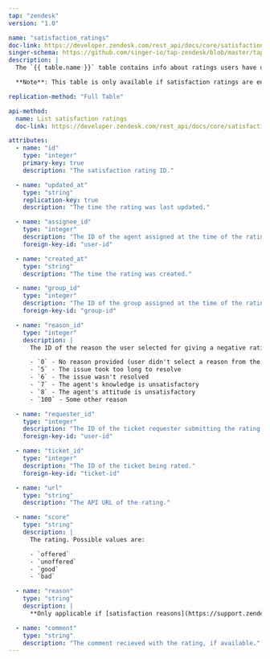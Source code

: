 ```yaml
---
tap: "zendesk"
version: "1.0"

name: "satisfaction_ratings"
doc-link: https://developer.zendesk.com/rest_api/docs/core/satisfaction_ratings
singer-schema: https://github.com/singer-io/tap-zendesk/blob/master/tap_zendesk/schemas/satisfaction_ratings.json
description: |
  The `{{ table.name }}` table contains info about ratings users have offered on support tickets. 

  **Note**: This table is only available if satisfaction ratings are enabled in your {{ integration.display_name }} account.

replication-method: "Full Table"

api-method:
  name: List satisfaction ratings
  doc-link: https://developer.zendesk.com/rest_api/docs/core/satisfaction_ratings#list-satisfaction-ratings

attributes:
  - name: "id"
    type: "integer"
    primary-key: true
    description: "The satisfaction rating ID."

  - name: "updated_at"
    type: "string"
    replication-key: true
    description: "The time the rating was last updated."

  - name: "assignee_id"
    type: "integer"
    description: "The ID of the agent assigned at the time of the rating."
    foreign-key-id: "user-id"

  - name: "created_at"
    type: "string"
    description: "The time the rating was created."

  - name: "group_id"
    type: "integer"
    description: "The ID of the group assigned at the time of the rating."
    foreign-key-id: "group-id"

  - name: "reason_id"
    type: "integer"
    description: |
      The ID of the reason the user selected for giving a negative rating. Possible values are:

      - `0` - No reason provided (user didn't select a reason from the list menu)
      - `5` - The issue took too long to resolve
      - `6` - The issue wasn't resolved
      - `7` - The agent's knowledge is unsatisfactory
      - `8` - The agent's attitude is unsatisfactory
      - `100` - Some other reason

  - name: "requester_id"
    type: "integer"
    description: "The ID of the ticket requester submitting the rating."
    foreign-key-id: "user-id"

  - name: "ticket_id"
    type: "integer"
    description: "The ID of the ticket being rated."
    foreign-key-id: "ticket-id"

  - name: "url"
    type: "string"
    description: "The API URL of the rating."

  - name: "score"
    type: "string"
    description: |
      The rating. Possible values are:

      - `offered`
      - `unoffered`
      - `good`
      - `bad`

  - name: "reason"
    type: "string"
    description: |
      **Only applicable if [satisfaction reasons](https://support.zendesk.com/hc/en-us/articles/223152967){:target="new"} are enabled.** The reason for a bad rating, given by the requester in a follow-up question.

  - name: "comment"
    type: "string"
    description: "The comment recieved with the rating, if available."
---
```

